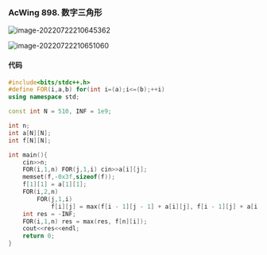 ### AcWing 898. 数字三角形

![image-20220722210645362](https://nme-200t.oss-cn-hangzhou.aliyuncs.com/template/202207222106426.png)

![image-20220722210651060](https://nme-200t.oss-cn-hangzhou.aliyuncs.com/template/202207222106094.png)

#### 代码

```cpp
#include<bits/stdc++.h>
#define FOR(i,a,b) for(int i=(a);i<=(b);++i)
using namespace std;

const int N = 510, INF = 1e9;

int n;
int a[N][N];
int f[N][N];

int main(){
    cin>>n;
    FOR(i,1,n) FOR(j,1,i) cin>>a[i][j];
    memset(f,-0x3f,sizeof(f));
    f[1][1] = a[1][1];
    FOR(i,2,n)
        FOR(j,1,i)
            f[i][j] = max(f[i - 1][j - 1] + a[i][j], f[i - 1][j] + a[i][j]);
    int res = -INF;
    FOR(i,1,n) res = max(res, f[n][i]);
    cout<<res<<endl;
    return 0;
}
```

